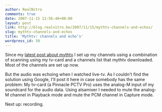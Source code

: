 ```yaml
---
author: RealNitro
comments: true
date: 2007-11-15 12:56:40+00:00
layout: post
link: http://blog.realnitro.be/2007/11/15/mythtv-channels-and-echos/
slug: mythtv-channels-and-echos
title: 'Mythtv: channels and echo’s'
wordpress_id: 39
---
```


Since my [latest post about mythtv](http://blog.realnitro.be/2007/11/12/mythbuntu-troubles-and-fixes/) I set up my channels using a combination of scanning using my tv-card and a channels list that mythtv downloaded. Most of the channels are set up now.

But the audio was echoing when I watched live-tv. As I couldn't find the solution using Google, I'll post it here in case somebody has the same problem: My tv-card (a Pinnacle PCTV Pro) uses the analog-M input of my soundcard for the audio data. Using alsamixer I needed to mute the analog-M channel in Playback mode and mute the PCM channel in Capture mode.

Next up: recording.
